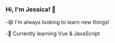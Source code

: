 ### Hi, I'm Jessica! 👋

-😄 I'm always looking to learn new things!

-🌱 Currently learning Vue & JavaScript

